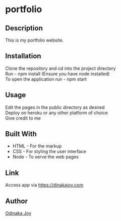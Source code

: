 # portfolio
## Description
This is my portfolio website.

## Installation
Clone the repository and cd into the project directory  
Run - npm install (Ensure you have node installed)   
To open the application run - npm start  

## Usage
Edit the pages in the public directory as desired  
Deploy on heroku or any other platform of choice   
Give credit to me   

## Built With
* HTML - For the markup
* CSS - For styling the user interface
* Node - To serve the web pages

## Link
Access app via https://dinakajoy.com

## Author
[Odinaka Joy](https://dinakajoy.com)
